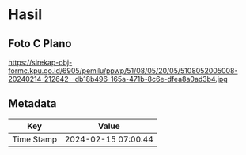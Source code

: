 # Hasil

## Foto C Plano

https://sirekap-obj-formc.kpu.go.id/6905/pemilu/ppwp/51/08/05/20/05/5108052005008-20240214-212642--db18b496-165a-471b-8c6e-dfea8a0ad3b4.jpg


## Metadata

| Key        | Value               |
| ---------- | ------------------- |
| Time Stamp | 2024-02-15 07:00:44 |



